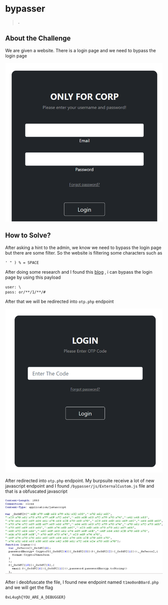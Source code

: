 # bypasser
> `-`

## About the Challenge
We are given a website. There is a login page and we need to bypass the login page

![preview](images/preview.png)

## How to Solve?
After asking a hint to the admin, we know we need to bypass the login page but there are some filter. So the website is filtering some characters such as
```
' " ) % = SPACE
```
After doing some research and I found this [blog](https://www.invicti.com/blog/web-security/fragmented-sql-injection-attacks/) , i can bypass the login page by using this payload
```
user: \
pass: or/**/1/**/#
```

After that we will be redirected into `otp.php` endpoint

![otp](images/otp.png)

After redirected into `otp.php` endpoint. My burpsuite receive a lot of new javascript endpoint and I found `/bypasser/js/ExternalCustom.js` file and that is a obfuscated javascript

![obfuscated](images/obfuscated.png)

After i deobfuscate the file, I found new endpoint named `t1mo0onB0ard.php` and we will get the flag

```
0xL4ugh{YOU_ARE_A_DEBUGGER}
```